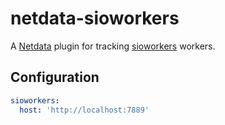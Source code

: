 # netdata-sioworkers

A [Netdata](https://github.com/netdata/netdata) plugin for tracking [sioworkers](https://github.com/sio2project/sioworkers) workers.

## Configuration

```yaml
sioworkers:
  host: 'http://localhost:7889'
```
